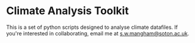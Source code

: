 # Climate Analysis Toolkit

This is a set of python scripts designed to analyse climate datafiles.
If you're interested in collaborating, email me at s.w.mangham@soton.ac.uk.
